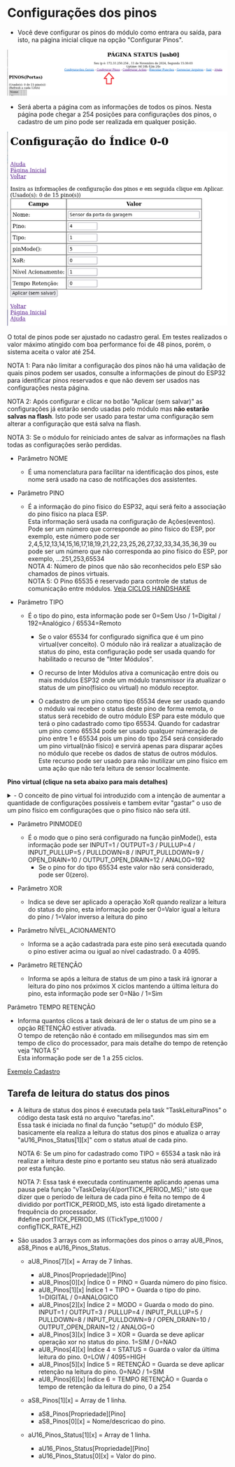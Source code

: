 # Configurações dos pinos

- Você deve configurar os pinos do módulo como entrara ou saída, para isto, na página inicial clique na opção "Configurar Pinos".<br>

![image](https://github.com/rede-analista/smcr/blob/develop/manual/telas/c_pinos_t0.png)


- Será aberta a página com as informações de todos os pinos. Nesta página pode chegar a 254 posições para configurações dos pinos, o cadastro de um pino pode ser realizada em qualquer posição.<br>

![image](https://github.com/rede-analista/smcr/blob/develop/manual/telas/c_pinos_t1.png)


O total de pinos pode ser ajustado no cadastro geral. Em testes realizados o valor máximo atingido com boa performance foi de 48 pinos, porém, o sistema aceita o valor até 254.<br>


NOTA 1: Para não limitar a configuração dos pinos não há uma validação de quais pinos podem ser usados, consulte a informações de pinout do ESP32 para identificar pinos reservados e que não devem ser usados nas configurações nesta página.<br>

NOTA 2: Após configurar e clicar no botão "Aplicar (sem salvar)" as configurações já estarão sendo usadas pelo módulo mas **não estarão salvas na flash**. Isto pode ser usado para testar uma configuração sem alterar a configuração que está salva na flash.<br>

NOTA 3: Se o módulo for reiniciado antes de salvar as informações na flash todas as configurações serão perdidas.<br>

- Parâmetro NOME
  - É uma nomenclatura para facilitar na identificação dos pinos, este nome será usado na caso de notificações dos assistentes.

- Parâmetro PINO
  - É a informação do pino físico do ESP32, aqui será feito a associação do pino físico na placa ESP.<br>
    Esta informação será usada na configuração de Ações(eventos).<br>
    Pode ser um número que corresponde ao pino físico do ESP, por exemplo, este número pode ser 2,4,5,12,13,14,15,16,17,18,19,21,22,23,25,26,27,32,33,34,35,36,39 ou pode ser um número que não corresponda ao pino físico do ESP, por exemplo, ...251,253,65534<br>
    NOTA 4: Número de pinos que não são reconhecidos pelo ESP são chamados de pinos virtuais.<br>
    NOTA 5: O Pino 65535 é reservado para controle de status de comunicação entre módulos. [Veja CICLOS HANDSHAKE](intermod.md)

- Parâmetro TIPO
  - É o tipo do pino, esta informação pode ser 0=Sem Uso / 1=Digital / 192=Analógico / 65534=Remoto<br>
  
    - Se o valor 65534 for configurado significa que é um pino virtual(ver conceito). O módulo não irá realizar a atualização de status do pino, esta configuração pode ser usada quando for habilitado o recurso de "Inter Módulos".<br>

    - O recurso de Inter Módulos ativa a comunicação entre dois ou mais módulos ESP32 onde um módulo transmissor iŕa atualizar o status de um pino(físico ou virtual) no módulo receptor.<br>
    
    - O cadastro de um pino como tipo 65534 deve ser usado quando o módulo vai receber o status deste pino de forma remota, o status será recebido de outro módulo ESP para este módulo que terá o pino cadastrado como tipo 65534. Quando for cadastrar um pino como 65534 pode ser usado qualquer númeração de pino entre 1 e 65534 pois um pino do tipo 254 será considerado um pino virtual(não físico) e servirá apenas para disparar ações no módulo que recebe os dados de status de outros módulos. Este recurso pode ser usado para não inutilizar um pino físico em uma ação que não teŕa leitura de sensor localmente.

**Pino virtual (clique na seta abaixo para mais detalhes)**
<details>
<summary>- O conceito de pino virtual foi introduzido com a intenção de aumentar a quantidade de configurações possíveis e tambem evitar "gastar" o uso de um pino físico em configurações que o pino físico não seŕa útil.</summary>

- Considere um ambiente em que tem vários módulos com várias funções, neste tipo de ambiente facilmente voce pode se impedido de usar pinos iguais entre módulos devido a conflito de identificação de pinos, ou ainda ter poucos pinos disponíveis para realizar suas configurações.<br>

![image](https://github.com/rede-analista/smcr/assets/66534023/dad9435f-d5d1-4067-8ddc-a44d8a553e3c)

<br>
<br>
<br>
<br>
  - Imagine de voce possui um módulo que tem um botão e um buzzer como se fosse uma campainha no portão.<br>
  - Imagine que também possui um segundo módulo que fica dentro de casa para receber a informação que a campainha foi acionada.<br>
<br>
<br>
<br>
<br>
<br>
<br>
- Exemplo de funcionamento SEM USAR o recurso de pino virtual.<br>

![image](https://github.com/rede-analista/smcr/assets/66534023/03f72273-b3f5-430e-bd5b-9b980666265d)


<br>
<br>  
  - Veja que o pino de origem precisa se o mesmo nas duas placas. Considerando que uma placa esp possui em média 25 pinos GPIO, poderíamos ter no máximo 12 pinos de entrada e 12 pinos de saída póis para cada saída precisamos de uma entrada.<br>
    - Pino Origem == Pino de entrada == Pino de sensor (botão, reed switch, etc.).<br>
    - Pino Destino == Pino de saída == Pino de controle (buzzer, led, relé, etc.).<br>
  - Para acionar uma saída(pino destino) é preciso ter uma entrada(pino origem).<br>
  - Quando o botão for acionado, o transmissor vai enviar a informação que o pino 4 foi acionado para o receptor. O receptor recbe a informação do pino 4 acionado e também aciona o pino 23.<br>
  - Neste caso o pino 4 do módulo receptor NÃO PODERÁ mais ser usado para outra função mesmo que não tenha nehum sensor físico associado ao pino 4.<br>
  - Se quiser configurar um módulo como central onde não teŕa nenhum sensor conectado na central poderá ter apenas 12 pinos de saídas para indicar alertas pois outros 12 pinos serão usados como entrada.<br>
<br>
<br>
<br>
<br>
<br>
<br>
- Exemplo de funcionamento USANDO o recurso de pino virtual.<br>

![image](https://github.com/rede-analista/smcr/assets/66534023/b1ed2a10-05e4-434a-8ed4-cbd0044842a9)

 
  - Veja que o pino de origem precisa se o mesmo nas duas placas, porém, voce bão está usando um número de pino físico válido. Neste caso as 25 GPIO poderão ser usadas como saídas (destinos) para informar alertas.<br>
    - Pino Origem == Pino de entrada == Pino de sensor (botão, reed switch, etc.).<br>
    - Pino Destino == Pino de saída == Pino de controle (buzzer, led, relé, etc.).<br>
  - Para acionar uma saída(pino destino) é preciso ter uma entrada(pino origem).<br>
  - Quando o botão for acionado, o transmissor vai enviar a informação que o pino 200 foi acionado para o receptor. O receptor recbe a informação do pino 200 acionado e também aciona o pino 23.<br>
  - Neste caso o pino 4 do módulo receptor PODERÁ mais ser usado para outra função.<br>
  - Se quiser configurar um módulo como central onde não teŕa nenhum sensor conectado na central poderá ter 25 pinos de saídas para indicar alertas pois os pinos de entrada serão virtuais.<br>
<br>
<br>
<br>
<br>
<br>
<br>
- Exemplo de funcionamento USANDO o recurso de pino virtual com 2 módulos transmissores.<br>

![image](https://github.com/rede-analista/smcr/assets/66534023/17c1ca37-a390-4538-9917-cc247e9d641b)


  - Veja que o pino de origem precisa se o mesmo nas duas placas, porém, voce bão está usando um número de pino físico válido. Neste caso as 25 GPIO poderão ser usadas como saídas (destinos) para informar alertas.<br>
    - Pino Origem == Pino de entrada == Pino de sensor (botão, reed switch, etc.).<br>
    - Pino Destino == Pino de saída == Pino de controle (buzzer, led, relé, etc.).<br>
  - Para acionar uma saída(pino destino) é preciso ter uma entrada(pino origem).<br>
  - Note que não precisa haver relação entre os pinos das placas transmissores e receptoras. Precisa apenas ficar atento ao conflito de pinos em ums mesma placa.
<br>
<br>
<br>
<br>
<br>
<br>
</details>
    

- Parâmetro PINMODE()
  - É o modo que o pino será configurado na função pinMode(), esta informação pode ser INPUT=1 / OUTPUT=3 / PULLUP=4 / INPUT_PULLUP=5 / PULLDOWN=8 / INPUT_PULLDOWN=9 / OPEN_DRAIN=10 / OUTPUT_OPEN_DRAIN=12 / ANALOG=192<br>
    - Se o pino for do tipo 65534 este valor não será considerado, pode ser 0(zero).

- Parâmetro XOR
  - Indica se deve ser aplicado a operação XoR quando realizar a leitura do status do pino, esta informação pode ser 0=Valor igual a leitura do pino / 1=Valor inverso a leitura do pino<br>

- Parâmetro NÍVEL_ACIONAMENTO
  - Informa se a ação cadastrada para este pino será executada quando o pino estiver acima ou igual ao nível cadastrado. 0 a 4095.

- Parâmetro RETENÇÃO
  - Informa se após a leitura de status de um pino a task irá ignorar a leitura do pino nos próximos X ciclos mantendo a última leitura do pino, esta informação pode ser 0=Não / 1=Sim<br>

Parâmetro TEMPO RETENÇÃO
  - Informa quantos clicos a task deixará de ler o status de um pino se a opção RETENÇÃO estiver ativada.<br>
    O tempo de retenção não é contado em milisegundos mas sim em tempo de clico do processador, para mais detalhe do tempo de retenção veja "NOTA 5"<br>
    Esta informação pode ser de 1 a 255 ciclos.

[Exemplo Cadastro](excadpino.md)



##


## Tarefa de leitura do status dos pinos

- A leitura de status dos pinos é executada pela task "TaskLeituraPinos" o código desta task está no arquivo "tarefas.ino".<br>
  Essa task é iniciada no final da função "setup()" do módulo ESP, basicamente ela realiza a leitura do status dos pinos e atualiza o array "aU16_Pinos_Status[1][x]" com o status atual de cada pino.<br>

  NOTA 6: Se um pino for cadastrado como TIPO = 65534 a task não irá realizar a leitura deste pino e portanto seu status não será atualizado por esta função.

  NOTA 7: Essa task é executada continuamente aplicando apenas uma pausa pela função "vTaskDelay(4/portTICK_PERIOD_MS);" isto que dizer que o período de leitura de cada pino é feita no tempo de 4 dividido por portTICK_PERIOD_MS, isto está ligado diretamente a frequência do processador.<br>
          #define portTICK_PERIOD_MS ((TickType_t)1000 / configTICK_RATE_HZ)

- São usados 3 arrays com as informações dos pinos o array aU8_Pinos, aS8_Pinos e aU16_Pinos_Status.<br>

  - aU8_Pinos[7][x] = Array de 7 linhas.
    - aU8_Pinos[Propriedade][Pino]
    - aU8_Pinos[0][x] Índice 0 = PINO           = Guarda número do pino físico.
    - aU8_Pinos[1][x] Índice 1 = TIPO           = Guarda o tipo do pino. 1=DIGITAL / 0=ANALOGICO
    - aU8_Pinos[2][x] Índice 2 = MODO           = Guarda o modo do pino. INPUT=1 / OUTPUT=3 / PULLUP=4 / INPUT_PULLUP=5 / PULLDOWN=8 / INPUT_PULLDOWN=9 / OPEN_DRAIN=10 / OUTPUT_OPEN_DRAIN=12 / ANALOG=0
    - aU8_Pinos[3][x] Índice 3 = XOR            = Guarda se deve aplicar operação xor no status do pino.  1=SIM / 0=NAO
    - aU8_Pinos[4][x] Índice 4 = STATUS         = Guarda o valor da última leitura do pino.  0=LOW / 4095=HIGH
    - aU8_Pinos[5][x] Índice 5 = RETENÇÃO       = Guarda se deve aplicar retenção na leitura do pino. 0=NAO / 1=SIM
    - aU8_Pinos[6][x] Índice 6 = TEMPO RETENÇÃO = Guarda o tempo de retenção da leitura do pino, 0 a 254


  - aS8_Pinos[1][x] = Array de 1 linha.
    - aS8_Pinos[Propriedade][Pino]
    - aS8_Pinos[0][x] = Nome/descricao do pino.


  - aU16_Pinos_Status[1][x] = Array de 1 linha.
    - aU16_Pinos_Status[Propriedade][Pino]
    - aU16_Pinos_Status[0][x] = Valor do pino.
